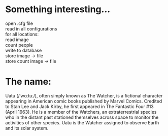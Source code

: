 # Something interesting...  

open .cfg file  
read in all configurations  
for all locations:  
    read image  
    count people  
    write to database  
    store image -> file  
    store count image -> file  

# The name:  
Uatu (/ˈwɑːtuː/), often simply known as The Watcher, is a fictional character appearing in American comic books published by Marvel Comics. Credited to Stan Lee and Jack Kirby, he first appeared in The Fantastic Four #13 (April 1963). He is a member of the Watchers, an extraterrestrial species who in the distant past stationed themselves across space to monitor the activities of other species. Uatu is the Watcher assigned to observe Earth and its solar system.  